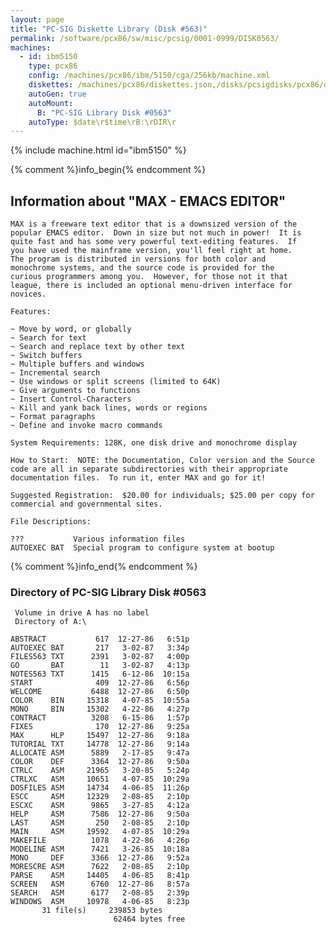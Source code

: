 ```yaml
---
layout: page
title: "PC-SIG Diskette Library (Disk #563)"
permalink: /software/pcx86/sw/misc/pcsig/0001-0999/DISK0563/
machines:
  - id: ibm5150
    type: pcx86
    config: /machines/pcx86/ibm/5150/cga/256kb/machine.xml
    diskettes: /machines/pcx86/diskettes.json,/disks/pcsigdisks/pcx86/diskettes.json
    autoGen: true
    autoMount:
      B: "PC-SIG Library Disk #0563"
    autoType: $date\r$time\rB:\rDIR\r
---
```


{% include machine.html id="ibm5150" %}

{% comment %}info_begin{% endcomment %}

## Information about "MAX - EMACS EDITOR"

    MAX is a freeware text editor that is a downsized version of the
    popular EMACS editor.  Down in size but not much in power!  It is
    quite fast and has some very powerful text-editing features.  If
    you have used the mainframe version, you'll feel right at home.
    The program is distributed in versions for both color and
    monochrome systems, and the source code is provided for the
    curious programmers among you.  However, for those not it that
    league, there is included an optional menu-driven interface for
    novices.
    
    Features:
    
    ~ Move by word, or globally
    ~ Search for text
    ~ Search and replace text by other text
    ~ Switch buffers
    ~ Multiple buffers and windows
    ~ Incremental search
    ~ Use windows or split screens (limited to 64K)
    ~ Give arguments to functions
    ~ Insert Control-Characters
    ~ Kill and yank back lines, words or regions
    ~ Format paragraphs
    ~ Define and invoke macro commands
    
    System Requirements: 128K, one disk drive and monochrome display
    
    How to Start:  NOTE: the Documentation, Color version and the Source
    code are all in separate subdirectories with their appropriate
    documentation files.  To run it, enter MAX and go for it!
    
    Suggested Registration:  $20.00 for individuals; $25.00 per copy for
    commercial and governmental sites.
    
    File Descriptions:
    
    ???           Various information files
    AUTOEXEC BAT  Special program to configure system at bootup
{% comment %}info_end{% endcomment %}


### Directory of PC-SIG Library Disk #0563

     Volume in drive A has no label
     Directory of A:\

    ABSTRACT           617  12-27-86   6:51p
    AUTOEXEC BAT       217   3-02-87   3:34p
    FILES563 TXT      2391   3-02-87   4:00p
    GO       BAT        11   3-02-87   4:13p
    NOTES563 TXT      1415   6-12-86  10:15a
    START              409  12-27-86   6:56p
    WELCOME           6488  12-27-86   6:50p
    COLOR    BIN     15318   4-07-85  10:55a
    MONO     BIN     15302   4-22-86   4:27p
    CONTRACT          3208   6-15-86   1:57p
    FIXES              170  12-27-86   9:25a
    MAX      HLP     15497  12-27-86   9:18a
    TUTORIAL TXT     14778  12-27-86   9:14a
    ALLOCATE ASM      5889   2-17-85   9:47a
    COLOR    DEF      3364  12-27-86   9:50a
    CTRLC    ASM     21965   3-20-85   5:24p
    CTRLXC   ASM     10651   4-07-85  10:29a
    DOSFILES ASM     14734   4-06-85  11:26p
    ESCC     ASM     12329   2-08-85   2:10p
    ESCXC    ASM      9865   3-27-85   4:12a
    HELP     ASM      7586  12-27-86   9:50a
    LAST     ASM       250   2-08-85   2:10p
    MAIN     ASM     19592   4-07-85  10:29a
    MAKEFILE          1078   4-22-86   4:26p
    MODELINE ASM      7421   3-26-85  10:18a
    MONO     DEF      3366  12-27-86   9:52a
    MORESCRE ASM      7622   2-08-85   2:10p
    PARSE    ASM     14405   4-06-85   8:41p
    SCREEN   ASM      6760  12-27-86   8:57a
    SEARCH   ASM      6177   2-08-85   2:39p
    WINDOWS  ASM     10978   4-06-85   8:23p
           31 file(s)     239853 bytes
                           62464 bytes free
